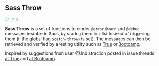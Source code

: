 ## Sass Throw

```scss
// e.g.

```

**Sass Throw** is a set of functions to render `@error` `@warn` and `@debug` messages testable in Sass, by storing them in a list instead of triggering them (if the global flag `$catch-throws` is set). The messages can then be retrieved and verified by a testing utility such as [True]() or [Bootcamp]().

Inspired by suggestions from user @Undistraction posted in issue threads [at True](https://github.com/oddbird/true/issues/31) and [at Bootcamp](https://github.com/thejameskyle/bootcamp/issues/101).
